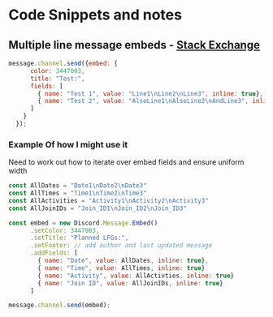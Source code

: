 # Code Snippets and notes

## Multiple line message embeds - [Stack Exchange](https://stackoverflow.com/questions/49334420/discord-js-embedded-message-multiple-line-value) 
```javascript
message.channel.send({embed: {
      color: 3447003,
      title: "Test:",
      fields: [
        { name: "Test 1", value: "Line1\nLine2\nLine3", inline: true},
        { name: "Test 2", value: "AlsoLine1\nAlsoLine2\nAndLine3", inline: true}
      ]
    }
  });
```
### Example Of how I might use it
Need to work out how to iterate over embed fields and ensure uniform width 
```javascript
const AllDates = "Date1\nDate2\nDate3"
const AllTimes = "Time1\nTime2\nTime3"
const AllActivities = "Activity1\nActivity2\nActivity3"
const AllJoinIDs = "Join_ID1\nJoin_ID2\nJoin_ID3"

const embed = new Discord.Message.Embed()
      .setColor: 3447003,
      .setTitle: "Planned LFGs:",
      .setFooter: // add author and last updated message
      .addFields: [
        { name: "Date", value: AllDates, inline: true},
        { name: "Time", value: AllTimes, inline: true}
        { name: "Activity", value: AllActivties, inline: true}
        { name: "Join ID", value: AllJoinIDs, inline: true}
      ]

message.channel.send(embed);
``` 